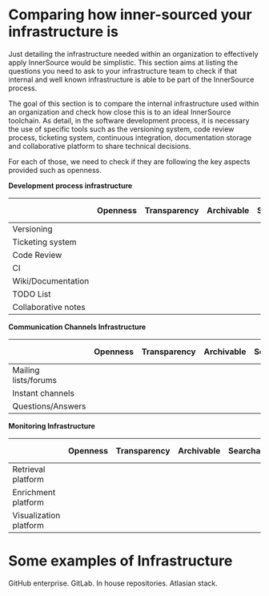 # Comparing how inner-sourced your infrastructure is

Just detailing the infrastructure needed within an organization to effectively
apply InnerSource would be simplistic. This section aims at listing the
questions you need to ask to your infrastructure team to check if
that internal and well known infrastructure is able to be part of the
InnerSource process.

The goal of this section is to compare the internal infrastructure used within
an organization and check how close this is to an ideal InnerSource toolchain.
As detail, in the software development process, it is necessary the use of
specific tools such as the versioning system, code review process, ticketing
system, continuous integration, documentation storage and collaborative
platform to share technical decisions.

For each of those, we need to check if they are following the key aspects
provided such as openness.

**Development process infrastructure**

 |                     | Openness | Transparency | Archivable | Searchable | Monitoring | Access Rights |
 |---------------------|----------|--------------|------------|------------|------------|---------------|
 | Versioning          |          |              |            |            |            |               |
 | Ticketing system    |          |              |            |            |            |               |
 | Code Review         |          |              |            |            |            |               |
 | CI                  |          |              |            |            |            |               |
 | Wiki/Documentation  |          |              |            |            |            |               |
 | TODO List           |          |              |            |            |            |               |
 | Collaborative notes |          |              |            |            |            |               ||


**Communication Channels Infrastructure**


 |                     | Openness | Transparency | Archivable | Searchable | Monitoring | Access Rights |
 |---------------------|----------|--------------|------------|------------|------------|---------------|
 | Mailing lists/forums|          |              |            |            |            |               |
 | Instant channels    |          |              |            |            |            |               |
 | Questions/Answers   |          |              |            |            |            |               ||


**Monitoring Infrastructure**

 |                         | Openness | Transparency | Archivable | Searchable | Monitoring | Access Rights |
 |-------------------------|----------|--------------|------------|------------|------------|---------------|
 | Retrieval platform      |          |              |            |            |            |               |
 | Enrichment platform     |          |              |            |            |            |               |
 | Visualization platform  |          |              |            |            |            |               ||



# Some examples of Infrastructure

GitHub enterprise.
GitLab.
In house repositories.
Atlasian stack.
